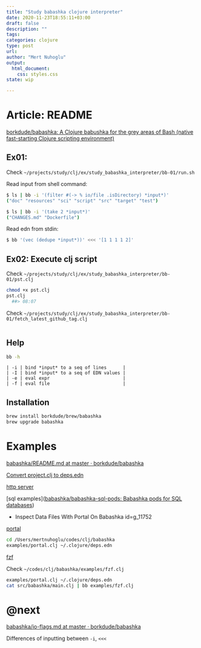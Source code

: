 ```yaml
--- 
title: "Study babashka clojure interpreter"
date: 2020-11-23T18:55:11+03:00 
draft: false
description: ""
tags:
categories: clojure
type: post
url:
author: "Mert Nuhoglu"
output:
  html_document:
    css: styles.css
state: wip

---
```


# Article: README

[borkdude/babashka: A Clojure babushka for the grey areas of Bash (native fast-starting Clojure scripting environment)](https://github.com/borkdude/babashka)

## Ex01:

Check `~/projects/study/clj/ex/study_babashka_interpreter/bb-01/run.sh`

Read input from shell command:

```bash
$ ls | bb -i '(filter #(-> % io/file .isDirectory) *input*)'
("doc" "resources" "sci" "script" "src" "target" "test")

$ ls | bb -i '(take 2 *input*)'
("CHANGES.md" "Dockerfile")
```

Read edn from stdin:

```bash
$ bb '(vec (dedupe *input*))' <<< '[1 1 1 1 2]'

```

## Ex02: Execute clj script

Check `~/projects/study/clj/ex/study_babashka_interpreter/bb-01/pst.clj`

```bash
chmod +x pst.clj
pst.clj
  ##> 08:07
```

Check `~/projects/study/clj/ex/study_babashka_interpreter/bb-01/fetch_latest_github_tag.clj`

```bash
```

## Help

```bash
bb -h
```

	| -i | bind *input* to a seq of lines      |
	| -I | bind *input* to a seq of EDN values |
	| -e | eval expr                           |
	| -f | eval file                           |

## Installation 

```bash
brew install borkdude/brew/babashka
brew upgrade babashka
```

# Examples

[babashka/README.md at master · borkdude/babashka](https://github.com/borkdude/babashka/blob/master/examples/README.md)

[Convert project.clj to deps.edn](https://github.com/borkdude/babashka/blob/master/examples/README.md#convert-projectclj-to-depsedn)

[http server](https://github.com/borkdude/babashka/blob/master/examples/http_server.clj)

[sql examples]([babashka/babashka-sql-pods: Babashka pods for SQL databases](https://github.com/babashka/babashka-sql-pods))

- Inspect Data Files With Portal On Babashka id=g_11752

[portal](https://github.com/borkdude/babashka/blob/master/examples/README.md#portal)

```bash
cd /Users/mertnuhoglu/codes/clj/babashka
examples/portal.clj ~/.clojure/deps.edn
```

[fzf](https://github.com/borkdude/babashka/blob/master/examples/README.md#fzf)

Check `~/codes/clj/babashka/examples/fzf.clj`

```bash
examples/portal.clj ~/.clojure/deps.edn
cat src/babashka/main.clj | bb examples/fzf.clj
```

# @next

[babashka/io-flags.md at master · borkdude/babashka](https://github.com/borkdude/babashka/blob/master/doc/io-flags.md)

Differences of inputting between `-i`, `<<<`

